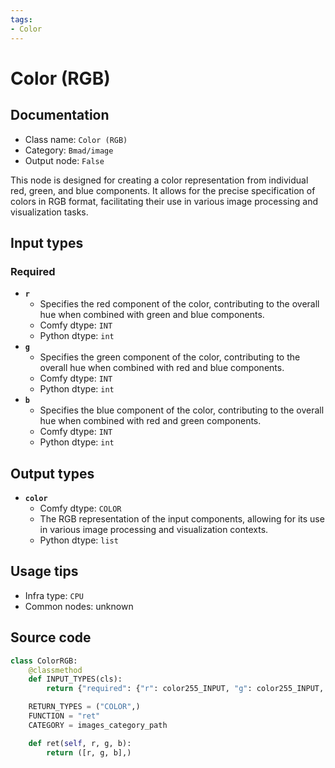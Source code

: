```yaml
---
tags:
- Color
---
```


# Color (RGB)
## Documentation
- Class name: `Color (RGB)`
- Category: `Bmad/image`
- Output node: `False`

This node is designed for creating a color representation from individual red, green, and blue components. It allows for the precise specification of colors in RGB format, facilitating their use in various image processing and visualization tasks.
## Input types
### Required
- **`r`**
    - Specifies the red component of the color, contributing to the overall hue when combined with green and blue components.
    - Comfy dtype: `INT`
    - Python dtype: `int`
- **`g`**
    - Specifies the green component of the color, contributing to the overall hue when combined with red and blue components.
    - Comfy dtype: `INT`
    - Python dtype: `int`
- **`b`**
    - Specifies the blue component of the color, contributing to the overall hue when combined with red and green components.
    - Comfy dtype: `INT`
    - Python dtype: `int`
## Output types
- **`color`**
    - Comfy dtype: `COLOR`
    - The RGB representation of the input components, allowing for its use in various image processing and visualization contexts.
    - Python dtype: `list`
## Usage tips
- Infra type: `CPU`
- Common nodes: unknown


## Source code
```python
class ColorRGB:
    @classmethod
    def INPUT_TYPES(cls):
        return {"required": {"r": color255_INPUT, "g": color255_INPUT, "b": color255_INPUT}}

    RETURN_TYPES = ("COLOR",)
    FUNCTION = "ret"
    CATEGORY = images_category_path

    def ret(self, r, g, b):
        return ([r, g, b],)

```
